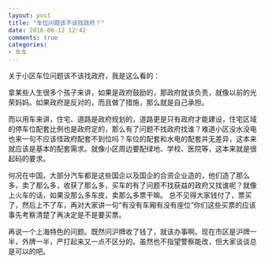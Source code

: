 ```yaml
---
layout: post
title: "车位问题该不该找政府？"
date: 2016-06-12 12:42
comments: true
categories: 
- 车车
---
```


关于小区车位问题该不该找政府，我是这么看的：

拿某些人生很多个孩子来讲，如果是政府鼓励的，那政府就该负责，就像以前的光荣妈妈。如果政府是反对的，而且做了措施，那么就是自己承担。

而以用车来讲，住宅、道路是政府规划的，道路更是只有政府才能建设，住宅区域的停车位配套比例也是政府定的，那么有了问题不找政府找谁？难道小区没水没电也来一句不应该怪政府配套不到位吗？车位的配套和水电的配套并无差异，这本来就应该是基本的配套需求。就像小区周边要配绿地、学校、医院等，这本来就是很起码的要求。

何况在中国，大部分汽车都是这些国企以及国企的合资企业造的，他们造了那么多，卖了那么多，收获了那么多，买车的有了问题不找获益的政府又找谁呢？就像上火车的话，如果没那么多车皮，卖那么多票干嘛。
总不见得大家钱付了，票买了，然后上不了车，再对大家讲一句“有没有车厢有没有座位”你们这些买票的应该事先考察清楚了再决定是不是要买票。

再说一个上海特色的问题。既然问沪牌收了钱了，就该办事啊。现在市区是沪牌一半，外牌一半，严打起来又一点不区分的。虽然也不指望警察能改，但大家谈谈总是可以的吧。
